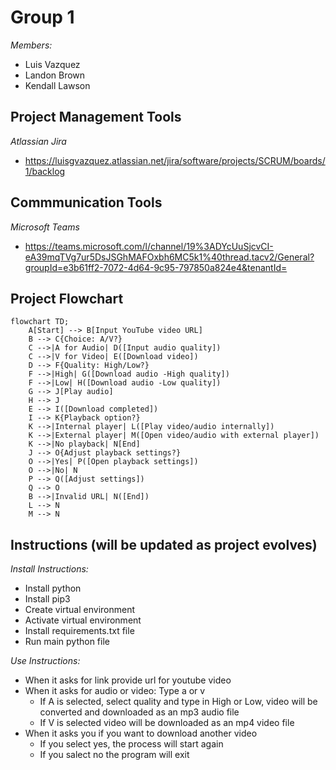 ﻿# Group 1

 *Members:*

 - Luis Vazquez
 - Landon Brown
 - Kendall Lawson

## Project Management Tools

 *Atlassian Jira*
 - https://luisgvazquez.atlassian.net/jira/software/projects/SCRUM/boards/1/backlog


## Commmunication Tools
*Microsoft Teams*
- https://teams.microsoft.com/l/channel/19%3ADYcUuSjcvCI-eA39mqTVg7ur5DsJSGhMAFOxbh6MC5k1%40thread.tacv2/General?groupId=e3b61ff2-7072-4d64-9c95-797850a824e4&tenantId=

## Project Flowchart 

```mermaid
flowchart TD;
    A[Start] --> B[Input YouTube video URL]
    B --> C{Choice: A/V?}
    C -->|A for Audio| D([Input audio quality])
    C -->|V for Video| E([Download video])
    D --> F{Quality: High/Low?}
    F -->|High| G([Download audio -High quality])
    F -->|Low| H([Download audio -Low quality])
    G --> J[Play audio]
    H --> J
    E --> I([Download completed])
    I --> K{Playback option?}
    K -->|Internal player| L([Play video/audio internally])
    K -->|External player| M([Open video/audio with external player])
    K -->|No playback| N[End]
    J --> O{Adjust playback settings?}
    O -->|Yes| P([Open playback settings])
    O -->|No| N
    P --> Q([Adjust settings])
    Q --> O
    B -->|Invalid URL| N([End])
    L --> N
    M --> N
```

## Instructions (will be updated as project evolves)

*Install Instructions:*
- Install python
- Install pip3
- Create virtual environment
- Activate virtual environment
- Install requirements.txt file
- Run main python file

*Use Instructions:*
- When it asks for link provide url for youtube video
- When it asks for audio or video: Type a or v
  - If A is selected, select quality and type in High or Low, video will be converted and downloaded as an mp3 audio file
  - If V is selected video will be downloaded as an mp4 video file
- When it asks you if you want to download another video
  - If you select yes, the process will start again
  - If you salect no the program will exit



